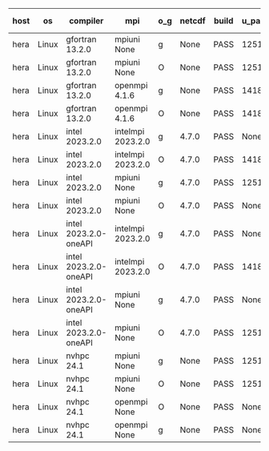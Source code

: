 

| host     | os       | compiler                              | mpi                      | o_g        | netcdf        | build       | u_pass          | u_fail          | s_pass            | s_fail            | e_pass             | e_fail             | nuopc_pass       | nuopc_fail       | artifacts link          |
|----------|----------|---------------------------------------|--------------------------|------------|---------------|-------------|-----------------|-----------------|-------------------|-------------------|--------------------|--------------------|------------------|------------------|-------------------------|
| hera | Linux | gfortran 13.2.0 | mpiuni None  | g | None  | PASS | 12516 | 0 | 9 | 0 | 42 | 0 | None | None | <a href="https://github.com/esmf-org/esmf-test-artifacts/tree/3867ca971204905b4fe21b718f09feb43737b91f/develop/gfortran/13.2.0/g/mpiuni/None" target="_blank">3867ca9</a> | 
| hera | Linux | gfortran 13.2.0 | mpiuni None  | O | None  | PASS | 12516 | 0 | 9 | 0 | 42 | 0 | None | None | <a href="https://github.com/esmf-org/esmf-test-artifacts/tree/d9bd3505b47bc268f159f96a83f88cd59b16ead1/develop/gfortran/13.2.0/O/mpiuni/None" target="_blank">d9bd350</a> | 
| hera | Linux | gfortran 13.2.0 | openmpi 4.1.6  | g | None  | PASS | 14185 | 0 | 51 | 0 | 80 | 0 | 56 | 0 | <a href="https://github.com/esmf-org/esmf-test-artifacts/tree/f996cd1c181232d8c8b0e0688227d8bfa6eb4953/develop/gfortran/13.2.0/g/openmpi/4.1.6" target="_blank">f996cd1</a> | 
| hera | Linux | gfortran 13.2.0 | openmpi 4.1.6  | O | None  | PASS | 14185 | 0 | 51 | 0 | 80 | 0 | 56 | 0 | <a href="https://github.com/esmf-org/esmf-test-artifacts/tree/6bed6519453504991f9a5d6340d99fc2ea26f4da/develop/gfortran/13.2.0/O/openmpi/4.1.6" target="_blank">6bed651</a> | 
| hera | Linux | intel 2023.2.0 | intelmpi 2023.2.0  | g | 4.7.0  | PASS | None | None | None | None | None | None | None | None | <a href="https://github.com/esmf-org/esmf-test-artifacts/tree/7c23e52916e82f8e13107b15017572d8822cb5de/develop/intel/2023.2.0/g/intelmpi/2023.2.0" target="_blank">7c23e52</a> | 
| hera | Linux | intel 2023.2.0 | intelmpi 2023.2.0  | O | 4.7.0  | PASS | 14185 | 0 | 51 | 0 | 80 | 0 | 56 | 0 | <a href="https://github.com/esmf-org/esmf-test-artifacts/tree/cc3ed93c48c964be7e1ef1b5b7c557170fdd3970/develop/intel/2023.2.0/O/intelmpi/2023.2.0" target="_blank">cc3ed93</a> | 
| hera | Linux | intel 2023.2.0 | mpiuni None  | g | 4.7.0  | PASS | 12516 | 0 | 9 | 0 | 42 | 0 | None | None | <a href="https://github.com/esmf-org/esmf-test-artifacts/tree/e6b87add222282f039a3786130627b891eb61b4e/develop/intel/2023.2.0/g/mpiuni/None" target="_blank">e6b87ad</a> | 
| hera | Linux | intel 2023.2.0 | mpiuni None  | O | 4.7.0  | PASS | None | None | None | None | None | None | None | None | <a href="https://github.com/esmf-org/esmf-test-artifacts/tree/ecf64e4bea69f2dcf6b0585827ec2f370f420214/develop/intel/2023.2.0/O/mpiuni/None" target="_blank">ecf64e4</a> | 
| hera | Linux | intel 2023.2.0-oneAPI | intelmpi 2023.2.0  | g | 4.7.0  | PASS | None | None | None | None | None | None | None | None | <a href="https://github.com/esmf-org/esmf-test-artifacts/tree/364f7c1b25a794e690cf76b01156e8361150c8fa/develop/intel/2023.2.0-oneAPI/g/intelmpi/2023.2.0" target="_blank">364f7c1</a> | 
| hera | Linux | intel 2023.2.0-oneAPI | intelmpi 2023.2.0  | O | 4.7.0  | PASS | 14185 | 0 | 50 | 1 | 80 | 0 | 56 | 0 | <a href="https://github.com/esmf-org/esmf-test-artifacts/tree/a55427498756f2fc395ac7324d61ff2888600183/develop/intel/2023.2.0-oneAPI/O/intelmpi/2023.2.0" target="_blank">a554274</a> | 
| hera | Linux | intel 2023.2.0-oneAPI | mpiuni None  | g | 4.7.0  | PASS | None | None | None | None | None | None | None | None | <a href="https://github.com/esmf-org/esmf-test-artifacts/tree/5cbda966fde7a1cace5d787b6e366ae88f166ddf/develop/intel/2023.2.0-oneAPI/g/mpiuni/None" target="_blank">5cbda96</a> | 
| hera | Linux | intel 2023.2.0-oneAPI | mpiuni None  | O | 4.7.0  | PASS | 12516 | 0 | 9 | 0 | 42 | 0 | None | None | <a href="https://github.com/esmf-org/esmf-test-artifacts/tree/2f4dab6ca9c8ee993e5eed334117f39af505b1c2/develop/intel/2023.2.0-oneAPI/O/mpiuni/None" target="_blank">2f4dab6</a> | 
| hera | Linux | nvhpc 24.1 | mpiuni None  | g | None  | PASS | 12516 | 0 | 9 | 0 | 42 | 0 | None | None | <a href="https://github.com/esmf-org/esmf-test-artifacts/tree/c702cb007e617700d7945f8f7c1b1100d7cad357/develop/nvhpc/24.1/g/mpiuni/None" target="_blank">c702cb0</a> | 
| hera | Linux | nvhpc 24.1 | mpiuni None  | O | None  | PASS | 12516 | 0 | 9 | 0 | 42 | 0 | None | None | <a href="https://github.com/esmf-org/esmf-test-artifacts/tree/65e00896909707eaba9e0fd27f04573650e08c8a/develop/nvhpc/24.1/O/mpiuni/None" target="_blank">65e0089</a> | 
| hera | Linux | nvhpc 24.1 | openmpi None  | O | None  | PASS | None | None | None | None | None | None | None | None | <a href="https://github.com/esmf-org/esmf-test-artifacts/tree/515badbf5a17af4ec81648c8b3480ecafda603a8/develop/nvhpc/24.1/O/openmpi/None" target="_blank">515badb</a> | 
| hera | Linux | nvhpc 24.1 | openmpi None  | g | None  | PASS | None | None | None | None | None | None | None | None | <a href="https://github.com/esmf-org/esmf-test-artifacts/tree/8716614ce3ce74791f1cdb6d4d2067720c4a01f3/develop/nvhpc/24.1/g/openmpi/None" target="_blank">8716614</a> | 
